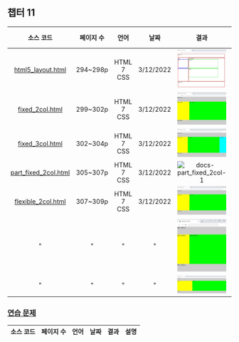 ## 챕터 11
|소스 코드|페이지 수|언어|날짜|결과|설명|
|:---:|:---:|:---:|:---:|:---:|:---:|
|[html5_layout.html](../caph11/html5_layout.html)|294~298p|HTML 7 CSS|3/12/2022|![docs-html5_layout](../caph11/docs/html5_layout.jpg)|.|
|[fixed_2col.html](../caph11/fixed_2col.html)|299~302p|HTML 7 CSS|3/12/2022|![docs-fixed_2col](../caph11/docs/fixed_2col.jpg)|.|
|[fixed_3col.html](../caph11/fixed_3col.html)|302~304p|HTML 7 CSS|3/12/2022|![docs-fixed_3col](../caph11/docs/fixed_3col.jpg)|.|
|[part_fixed_2col.html](../caph11/part_fixed_2col.html)|305~307p|HTML 7 CSS|3/12/2022|![docs-part_fixed_2col-1](../caph11/docs/part_fixed_2col-1.jpg)|.|
|[flexible_2col.html](../caph11/flexible_2col.html)|307~309p|HTML 7 CSS|3/12/2022|![docs-flexible_2col-1](../caph11/docs/flexible_2col-1.jpg)|.|
|"|"|"|"|![docs-flexible_2col-2](../caph11/docs/flexible_2col-2.jpg)|.|
|"|"|"|"|![docs-flexible_2col-3](../caph11/docs/flexible_2col-3.jpg)|.|

### [연습 문제](../../../../tree/main/HTMLTML/caph11/pp)
|소스 코드|페이지 수|언어|날짜|결과|설명|
|:---:|:---:|:---:|:---:|:---:|:---:|